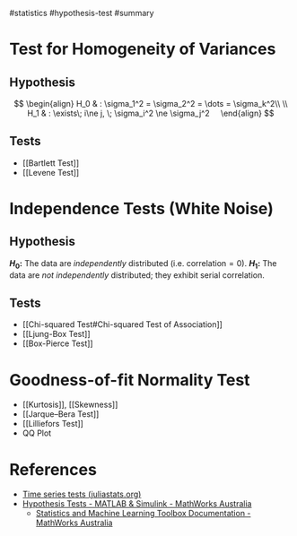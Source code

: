 #statistics #hypothesis-test #summary 


# Test for Homogeneity of Variances


## Hypothesis
$$
\begin{align}
H_0 & : \sigma_1^2 = \sigma_2^2 = \dots = \sigma_k^2\\
\\
H_1 & : \exists\; i\ne j, \; \sigma_i^2 \ne \sigma_j^2    
\end{align}
$$

## Tests

- [[Bartlett Test]]
- [[Levene Test]]



# Independence Tests (White Noise)


## Hypothesis

**$H_0$:** The data are _independently_ distributed (i.e. $\text{correlation} = 0$).
**$H_1$:** The data are _not independently_ distributed; they exhibit serial correlation.


## Tests
- [[Chi-squared Test#Chi-squared Test of Association]]
- [[Ljung-Box Test]]
- [[Box-Pierce Test]]


# Goodness-of-fit Normality Test

- [[Kurtosis]], [[Skewness]]
- [[Jarque–Bera Test]]
- [[Lilliefors Test]]
- QQ Plot 


# References

- [Time series tests (juliastats.org)](https://juliastats.org/HypothesisTests.jl/latest/time_series/)
- [Hypothesis Tests - MATLAB & Simulink - MathWorks Australia](https://au.mathworks.com/help/stats/hypothesis-tests-1.html?s_tid=CRUX_lftnav)
  - [Statistics and Machine Learning Toolbox Documentation - MathWorks Australia](https://au.mathworks.com/help/stats/index.html)
